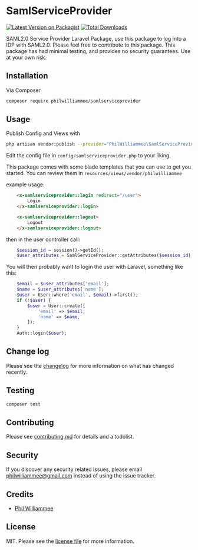 # SamlServiceProvider

[![Latest Version on Packagist][ico-version]][link-packagist]
[![Total Downloads][ico-downloads]][link-downloads]

SAML2.0 Service Provider Laravel Package, use this package to log into a IDP with SAML2.0. Please feel free to contribute to this package. This package has had minimal testing, and provides no security guarantees. Use at your own risk.

## Installation

Via Composer

``` bash
composer require philwilliammee/samlserviceprovider
```

## Usage

Publish Config and Views with

```bash
php artisan vendor:publish --provider="PhilWilliammee\SamlServiceProvider\SamlServiceProviderServiceProvider"
```

Edit the config file in `config/samlserviceprovider.php` to your liking.

This package comes with some blade templates that you can use to get you started. You can review them in `resources/views/vendor/philwilliammee`

example usage:

```html
    <x-samlserviceprovider::login redirect="/user">
        Login
    </x-samlserviceprovider::login>

    <x-samlserviceprovider::logout>
        Logout
    </x-samlserviceprovider::logout>
```

then in the user controller call:

```php
    $session_id = session()->getId();
    $user_attributes = SamlServiceProvider::getAttributes($session_id);
```

You will then probably want to login the user with Laravel, something like this:

```php
    $email = $user_attributes['email'];
    $name = $user_attributes['name'];
    $user = User::where('email', $email)->first();
    if (!$user) {
        $user = User::create([
            'email' => $email,
            'name' => $name,
        ]);
    }
    Auth::login($user);
```

## Change log

Please see the [changelog](changelog.md) for more information on what has changed recently.

## Testing

``` bash
composer test
```

## Contributing

Please see [contributing.md](contributing.md) for details and a todolist.

## Security

If you discover any security related issues, please email philwilliammee@gmail.com instead of using the issue tracker.

## Credits

- [Phil Williammee][link-author]

## License

MIT. Please see the [license file](license.md) for more information.

[ico-version]: https://img.shields.io/packagist/v/philwilliammee/samlserviceprovider.svg?style=flat-square
[ico-downloads]: https://img.shields.io/packagist/dt/philwilliammee/samlserviceprovider.svg?style=flat-square
[ico-travis]: https://img.shields.io/travis/philwilliammee/samlserviceprovider/master.svg?style=flat-square
[ico-styleci]: https://styleci.io/repos/12345678/shield

[link-packagist]: https://packagist.org/packages/philwilliammee/samlserviceprovider
[link-downloads]: https://packagist.org/packages/philwilliammee/samlserviceprovider
[link-travis]: https://travis-ci.org/philwilliammee/samlserviceprovider
[link-styleci]: https://styleci.io/repos/12345678
[link-author]: https://github.com/philwilliammee
[link-contributors]: ../../contributors
